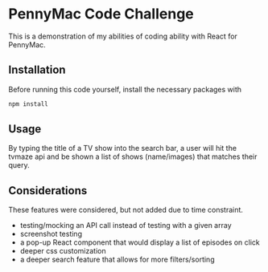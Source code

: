 # PennyMac Code Challenge

This is a demonstration of my abilities of coding ability with React for PennyMac.

## Installation
Before running this code yourself, install the necessary packages with
```bash
npm install
```

## Usage
By typing the title of a TV show into the search bar, a user will hit the tvmaze api and be shown a list of shows (name/images) that matches their query.


## Considerations
These features were considered, but not added due to time constraint.
- testing/mocking an API call instead of testing with a given array
- screenshot testing
- a pop-up React component that would display a list of episodes on click
- deeper css customization
- a deeper search feature that allows for more filters/sorting


